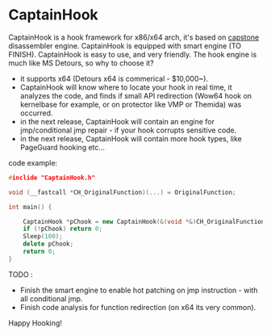 # CaptainHook

CaptainHook is a hook framework for x86/x64 arch, it's based on [capstone](https://github.com/aquynh/capstone) disassembler engine. CaptainHook is equipped with smart engine (TO FINISH).
CaptainHook is easy to use, and very friendly.
The hook engine is much like MS Detours, so why to choose it?
* it supports x64 (Detours x64 is commerical - $10,000~).
* CaptainHook will know where to locate your hook in real time, it analyzes the code, and finds if small API redirection (Wow64 hook on kernelbase for example, or on protector like VMP or Themida) was occurred.
* in the next release, CaptainHook will contain an engine for jmp/conditional jmp repair - if your hook corrupts sensitive code.
* in the next release, CaptainHook will contain more hook types, like PageGuard hooking etc...

code example:
```c++
#inclide "CaptainHook.h"

void (__fastcall *CH_OriginalFunction)(...) = OriginalFunction;

int main() {

    CaptainHook *pChook = new CaptainHook(&(void *&)CH_OriginalFunction, HookedOriginalFunction);
    if (!pChook) return 0;
    Sleep(100);
    delete pChook;
    return 0;
}
```
TODO :
* Finish the smart engine to enable hot patching on jmp instruction - with all conditional jmp.
* Finish code analysis for function redirection (on x64 its very common).

Happy Hooking!

